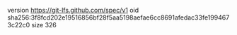 version https://git-lfs.github.com/spec/v1
oid sha256:3f8fcd202e19516856bf28f5aa5198aefae6cc8691afedac33fe1994673c22c0
size 326
